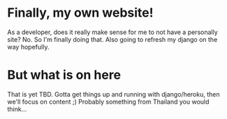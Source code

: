 # Finally, my own website!
As a developer, does it really make sense for me to not have a personally site?  No.  So I'm finally doing that.
Also going to refresh my django on the way hopefully.


# But what is on here
That is yet TBD.  Gotta get things up and running with django/heroku, then we'll focus on content ;)  Probably something from Thailand you would think...
